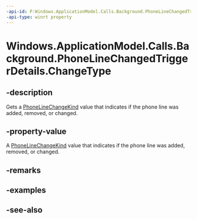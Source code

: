 ----api-id: P:Windows.ApplicationModel.Calls.Background.PhoneLineChangedTriggerDetails.ChangeType
-api-type: winrt property
---<!-- Property syntaxpublic Windows.ApplicationModel.Calls.Background.PhoneLineChangeKind ChangeType { get; }--># Windows.ApplicationModel.Calls.Background.PhoneLineChangedTriggerDetails.ChangeType## -descriptionGets a [PhoneLineChangeKind](phonelinechangekind.md) value that indicates if the phone line was added, removed, or changed.## -property-valueA [PhoneLineChangeKind](phonelinechangekind.md) value that indicates if the phone line was added, removed, or changed.## -remarks## -examples## -see-also
